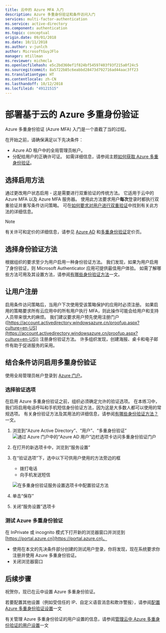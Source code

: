 ```yaml
---
title: 云中的 Azure MFA 入门
description: Azure 多重身份验证和条件访问入门
services: multi-factor-authentication
ms.service: active-directory
ms.component: authentication
ms.topic: conceptual
origin.date: 09/01/2018
ms.date: 10/11/2018
ms.author: v-junlch
author: MicrosoftGuyJFlo
manager: mtillman
ms.reviewer: michmcla
ms.openlocfilehash: e5c2bd360ef1f824bf54597403f93f215a0f24c5
ms.sourcegitcommit: 8a5722b85c6eabbd28473d792716ad44aac3ff23
ms.translationtype: HT
ms.contentlocale: zh-CN
ms.lasthandoff: 10/12/2018
ms.locfileid: "49121515"
---
```

# <a name="deploy-cloud-based-azure-multi-factor-authentication"></a>部署基于云的 Azure 多重身份验证

Azure 多重身份验证 (Azure MFA) 入门是一个直截了当的过程。

在开始之前，请确保满足以下先决条件：

- Azure AD 租户中的全局管理员帐户。 
- 分配给用户的正确许可证。 如需详细信息，请参阅主题[如何获取 Azure 多重身份验证](concept-mfa-licensing.md)。

## <a name="choose-how-to-enable"></a>选择启用方法

通过更改用户状态启用 - 这是需要进行双重验证的传统方法。 它适用于云中的 Azure MFA 以及 Azure MFA 服务器。 使用此方法要求用户**每次**登录时都执行双重验证并重写条件访问策略。 可在[如何要求对用户进行双重验证](howto-mfa-userstates.md)中找到有关此方法的详细信息。

> [!Note]
> 有关许可和定价的详细信息，请参见 [Azure AD](https://www.azure.cn/pricing/details/active-directory/
) 和[多重身份验证](https://www.azure.cn/pricing/details/multi-factor-authentication/)定价页。

## <a name="choose-authentication-methods"></a>选择身份验证方法

根据组织的要求至少为用户启用一种身份验证方法。 我们发现，如果为用户启用了身份验证，则 Microsoft Authenticator 应用可提供最佳用户体验。 如需了解哪些方法可用及其设置方法，请参阅[有哪些身份验证方法](concept-authentication-methods.md)一文。

## <a name="get-users-to-enroll"></a>让用户注册

启用条件访问策略后，当用户下次使用受该策略保护的应用时必须注册。 如果启用的策略要求所有云应用中的所有用户执行 MFA，则此操作可能会给用户和支持人员带来很大的麻烦。 我们建议要求用户预先使用注册门户 ([https://account.activedirectory.windowsazure.cn/proofup.aspx?culture=en-US](https://account.activedirectory.windowsazure.cn/proofup.aspx?culture=en-US)) 注册身份验证方法。 许多组织发现，创建海报、桌卡和电子邮件有助于促进服务的采用。

## <a name="enable-multi-factor-authentication-with-conditional-access"></a>结合条件访问启用多重身份验证

使用全局管理员帐户登录到 [Azure 门户](https://portal.azure.cn)。

### <a name="choose-verification-options"></a>选择验证选项

在启用 Azure 多重身份验证之前，组织必须确定允许的验证选项。 在本练习中，我们将启用电话呼叫和手机短信身份验证方法，因为这是大多数人都可以使用的常规选项。 有关身份验证方法及其用法的详细信息，请参阅[有哪些身份验证方法？](concept-authentication-methods.md)一文。

1. 浏览到“Azure Active Directory”、“用户”、“多重身份验证”
   ![通过 Azure 门户中的“Azure AD 用户”边栏选项卡访问多重身份验证门户](./media/howto-mfa-getstarted/users-mfa.png) 
2. 在打开的新选项卡中，浏览到“服务设置”
3. 在“验证选项”下，选中以下可供用户使用的方法旁边的框
   - 拨打电话
   - 向手机发送短信

   ![在多重身份验证服务设置选项卡中配置验证方法](./media/howto-mfa-getstarted/mfa-servicesettings-verificationoptions.png)

4. 单击“保存”
5. 关闭“服务设置”选项卡

### <a name="test-azure-multi-factor-authentication"></a>测试 Azure 多重身份验证

在 InPrivate 或 incognito 模式下打开新的浏览器窗口并浏览到 [https://portal.azure.cn](https://portal.azure.cn)。
   - 使用在本文的先决条件部分创建的测试用户登录，你将发现，现在系统要求你注册并使用 Azure 多重身份验证。
   - 关闭浏览器窗口

## <a name="next-steps"></a>后续步骤

祝贺你，现已在云中设置 Azure 多重身份验证。

若要配置其他设置（例如受信任的 IP、自定义语音消息和欺诈警报），请参阅[配置 Azure 多重身份验证设置](howto-mfa-mfasettings.md)一文

有关管理 Azure 多重身份验证的用户设置的信息，请参阅[管理云中 Azure 多重身份验证的用户设置](howto-mfa-userdevicesettings.md)一文

<!-- Update_Description: wording update -->